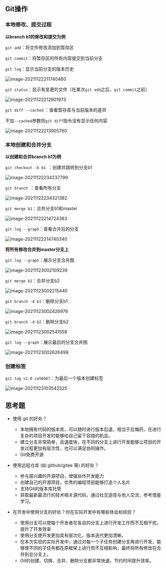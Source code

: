 ## Git操作

### 本地修改、提交过程

**以branch b1的修改和提交为例**

`git add`：将文件修改添加到暂存区

`git commit`：将暂存区的所有内容提交到当前分支

`git log`：显示当前分支的版本历史

![image-20211122211740460](C:\Users\10513\AppData\Roaming\Typora\typora-user-images\image-20211122211740460.png)

`git status`：显示有变更的文件（在某次`git add`之后，`git commit`之前）

![image-20211122212901973](C:\Users\10513\AppData\Roaming\Typora\typora-user-images\image-20211122212901973.png)

`git diff --cached` ：查看暂存库与当前版本的差异

不加`--cached`参数则`git diff`指令没有显示任何内容

![image-20211122213905760](C:\Users\10513\AppData\Roaming\Typora\typora-user-images\image-20211122213905760.png)

### 本地创建和合并分支

**以创建和合并branch b1为例**

`git checkout -b b1 `：创建并跳转到分支b1

![image-20211122234237799](C:\Users\10513\AppData\Roaming\Typora\typora-user-images\image-20211122234237799.png)

`git branch `：查看所有分支

![image-20211122234321382](C:\Users\10513\AppData\Roaming\Typora\typora-user-images\image-20211122234321382.png)

`git merge b1`：合并分支b1和master

![image-20211122214724383](C:\Users\10513\AppData\Roaming\Typora\typora-user-images\image-20211122214724383.png)

`git log --graph`：查看合并后的分支

![image-20211122214740340](C:\Users\10513\AppData\Roaming\Typora\typora-user-images\image-20211122214740340.png)

**将所有修改合并到master分支上**

`git log --graph`：展示分支合并图

![image-20211123002109239](C:\Users\10513\AppData\Roaming\Typora\typora-user-images\image-20211123002109239.png)

`git merge b2`：合并分支b2

![image-20211123002215440](C:\Users\10513\AppData\Roaming\Typora\typora-user-images\image-20211123002215440.png)

`git branch -d b1`：删除分支b1

![image-20211123002426976](C:\Users\10513\AppData\Roaming\Typora\typora-user-images\image-20211123002426976.png)

`git branch -d b2`：删除分支b2

![image-20211123002541558](C:\Users\10513\AppData\Roaming\Typora\typora-user-images\image-20211123002541558.png)

`git log --graph`：展示最后的分支合并图

![image-20211123002626499](C:\Users\10513\AppData\Roaming\Typora\typora-user-images\image-20211123002626499.png)

### 创建标签

`git tag v1.0 ce56b67`：为最后一个版本创建标签

![image-20211123103542525](C:\Users\10513\AppData\Roaming\Typora\typora-user-images\image-20211123103542525.png)

## 思考题

- 使用 git 的好处？

  - 本地拥有代码的版本库，可以随时进行版本后退，相当于后悔药，在进行复杂的项目开发时能够给自己留下容错的机会。
  - 建立分支非常简单，且速度快，在不同的分支上进行开发能够让项目的开发过程更加有层次性，也可以满足协同操作。
  - Git免费开源

- 使用远程仓库 (如 github/gitee 等) 的好处？ 

  - 参与感兴趣的开源项目，增强协作开发能力
  - 创建自己的开源项目，优秀的编程项目能够打造个人名片
  - 支持Git的版本库托管
  - 获取最新最流行的技术相关源代码，通过社交途径与他人交流，参考借鉴学习。

- 在开发中使用分支的好处？你在实际开发中有哪些体会和经验？

  - 使用分支可以使每个开发者在各自的分支上进行开发工作而不互相干扰，提升了开发效率
  - 使用分支使开发更加具有层次化，版本迭代更加清晰。
  - 在本次实验的实际开发中，通过对每一个子任务创建分支再进行开发，能够使不同的子任务都在原框架上进行而不互相影响，最终将所有修改在合并到总分支上。
  - Git的创建、切换、合并、删除分支都非常快速，节约时间提升效率。

  